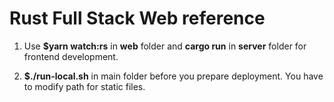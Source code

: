 # Rust Full Stack Web reference

1. Use **$yarn watch:rs** in **web** folder and **cargo run** in **server** folder for frontend development.

2. **$./run-local.sh** in main folder before you prepare deployment. You have to modify path for static files.

